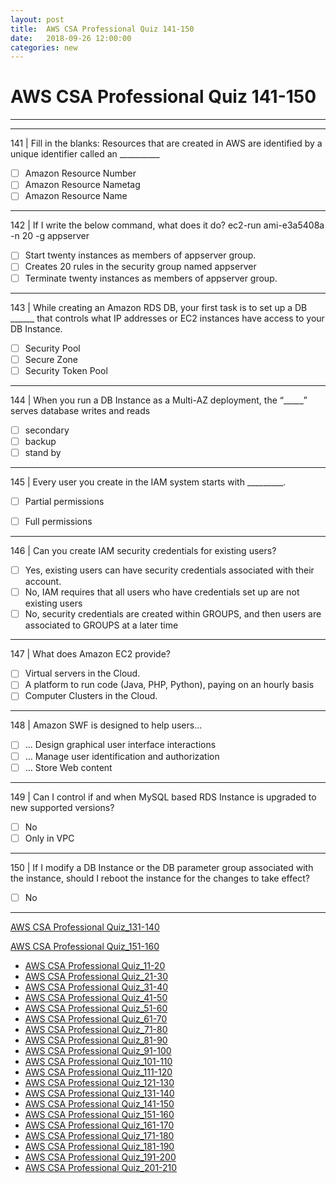 ```yaml
---
layout: post 
title:  AWS CSA Professional Quiz 141-150 
date:   2018-09-26 12:00:00
categories: new
---
```


AWS CSA Professional Quiz 141-150 
====
-----
-----
141 | Fill in the blanks: Resources that are created in AWS are identified by a unique identifier called an __________

  - [ ] Amazon Resource Number
  - [ ] Amazon Resource Nametag
  - [ ] Amazon Resource Name

 ---------- 

142 | If I write the below command, what does it do?
ec2-run ami-e3a5408a -n 20 -g appserver

  - [ ] Start twenty instances as members of appserver group.
  - [ ] Creates 20 rules in the security group named appserver
  - [ ] Terminate twenty instances as members of appserver group.

 ---------- 

143 | While creating an Amazon RDS DB, your first task is to set up a DB ______ that controls what IP addresses or
EC2 instances have access to your DB Instance.

  - [ ] Security Pool
  - [ ] Secure Zone
  - [ ] Security Token Pool

 ---------- 

144 | When you run a DB Instance as a Multi-AZ deployment, the “_____” serves database writes and reads

  - [ ] secondary
  - [ ] backup
  - [ ] stand by

 ---------- 

145 | Every user you create in the IAM system starts with _________.

  - [ ] Partial permissions

  - [ ] Full permissions

 ---------- 

146 | Can you create IAM security credentials for existing users?

  - [ ] Yes, existing users can have security credentials associated with their account.
  - [ ] No, IAM requires that all users who have credentials set up are not existing users
  - [ ] No, security credentials are created within GROUPS, and then users are associated to GROUPS at a later 
time

 ---------- 

147 | What does Amazon EC2 provide?

  - [ ] Virtual servers in the Cloud.
  - [ ] A platform to run code (Java, PHP, Python), paying on an hourly basis
  - [ ] Computer Clusters in the Cloud.

 ---------- 

148 | Amazon SWF is designed to help users…

  - [ ] … Design graphical user interface interactions
  - [ ] … Manage user identification and authorization
  - [ ] … Store Web content

 ---------- 

149 | Can I control if and when MySQL based RDS Instance is upgraded to new supported versions?

  - [ ] No
  - [ ] Only in VPC

 ---------- 

150 | If I modify a DB Instance or the DB parameter group associated with the instance, should I reboot the instance for the changes to take effect?

  - [ ] No

 ---------- 
[AWS CSA Professional Quiz_131-140](AWS_CSA_Professional_Quiz_131-140.md)

[AWS CSA Professional Quiz_151-160](AWS_CSA_Professional_Quiz_151-160.md)

  * [AWS CSA Professional Quiz_11-20](AWS_CSA_Professional_Quiz_11-20.md)
  * [AWS CSA Professional Quiz_21-30](AWS_CSA_Professional_Quiz_21-30.md)
  * [AWS CSA Professional Quiz_31-40](AWS_CSA_Professional_Quiz_31-40.md)
  * [AWS CSA Professional Quiz_41-50](AWS_CSA_Professional_Quiz_41-50.md)
  * [AWS CSA Professional Quiz_51-60](AWS_CSA_Professional_Quiz_51-60.md)
  * [AWS CSA Professional Quiz_61-70](AWS_CSA_Professional_Quiz_61-70.md)
  * [AWS CSA Professional Quiz_71-80](AWS_CSA_Professional_Quiz_71-80.md)
  * [AWS CSA Professional Quiz_81-90](AWS_CSA_Professional_Quiz_81-90.md)
  * [AWS CSA Professional Quiz_91-100](AWS_CSA_Professional_Quiz_91-100.md)
  * [AWS CSA Professional Quiz_101-110](AWS_CSA_Professional_Quiz_101-110.md)
  * [AWS CSA Professional Quiz_111-120](AWS_CSA_Professional_Quiz_111-120.md)
  * [AWS CSA Professional Quiz_121-130](AWS_CSA_Professional_Quiz_121-130.md)
  * [AWS CSA Professional Quiz_131-140](AWS_CSA_Professional_Quiz_131-140.md)
  * [AWS CSA Professional Quiz_141-150](AWS_CSA_Professional_Quiz_141-150.md)
  * [AWS CSA Professional Quiz_151-160](AWS_CSA_Professional_Quiz_151-160.md)
  * [AWS CSA Professional Quiz_161-170](AWS_CSA_Professional_Quiz_161-170.md)
  * [AWS CSA Professional Quiz_171-180](AWS_CSA_Professional_Quiz_171-180.md)
  * [AWS CSA Professional Quiz_181-190](AWS_CSA_Professional_Quiz_181-190.md)
  * [AWS CSA Professional Quiz_191-200](AWS_CSA_Professional_Quiz_191-200.md)
  * [AWS CSA Professional Quiz_201-210](AWS_CSA_Professional_Quiz_201-210.md)
